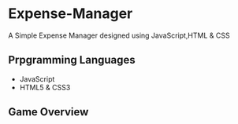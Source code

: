 # Expense-Manager
A Simple Expense Manager designed using JavaScript,HTML &amp; CSS

## Prpgramming Languages
- JavaScript
- HTML5 & CSS3

## Game Overview

